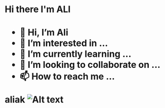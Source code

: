 <h1>
  Hi there I'm ALI 
 <h1>



- 👋 Hi, I’m Ali 
- 👀 I’m interested in ...
- 🌱 I’m currently learning ...
- 💞️ I’m looking to collaborate on ...
- 📫 How to reach me ...

<!---
akroutiali/akroutiali is a ✨ special ✨ repository because its `README.md` (this file) appears on your GitHub profile.
You can click the Preview link to take a look at your changes.
--->
aliak
![Alt text](relative/path/to/img.jpg?raw=true "Title")
